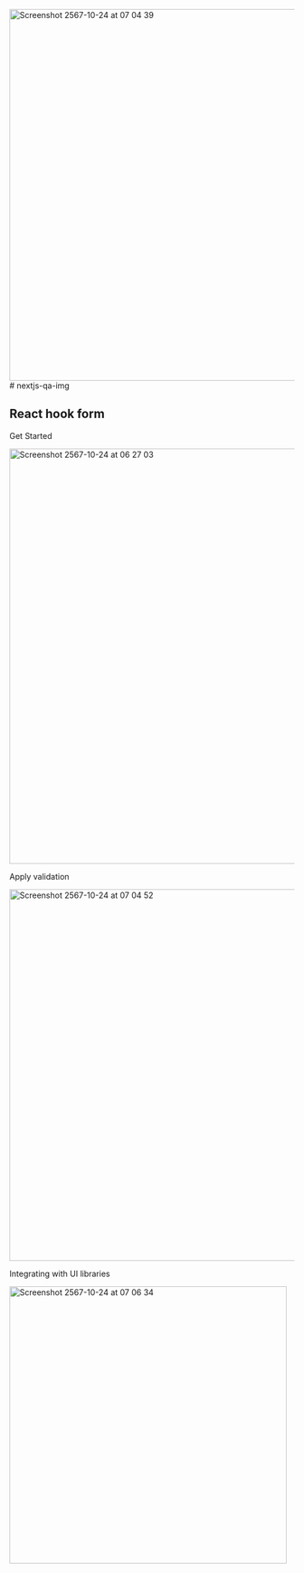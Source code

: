 <img width="657" alt="Screenshot 2567-10-24 at 07 04 39" src="https://github.com/user-attachments/assets/73b749f1-5c85-4aba-81dd-c0a34a614951"># nextjs-qa-img

## React hook form

Get Started

<img width="734" alt="Screenshot 2567-10-24 at 06 27 03" src="https://github.com/user-attachments/assets/7d11ca1d-7dd6-4f21-a4cd-f19ceac69916">

Apply validation

<img width="657" alt="Screenshot 2567-10-24 at 07 04 52" src="https://github.com/user-attachments/assets/bca48daf-d610-47c6-98ba-f4703fa35f21">


Integrating with UI libraries

<img width="490" alt="Screenshot 2567-10-24 at 07 06 34" src="https://github.com/user-attachments/assets/5bc5beba-e25d-4323-b22e-03edc4424276">

